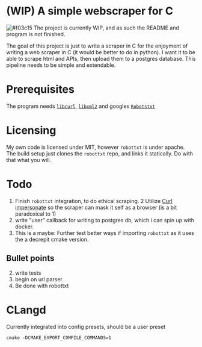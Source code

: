 # (WIP) A simple webscraper for C
![#f03c15](https://placehold.co/15x15/f03c15/f03c15.png) The project is currently WIP, and as such the README and program is not finished.  

The goal of this project is just to write a scraper in C for the enjoyment of writing a web scraper in C (it would be better to do in python). I want it to be able to scrape html and APIs, then upload them to a postgres database. This pipeline needs to be simple and extendable.
# Prerequisites
The program needs [`libcurl`](https://github.com/curl/curl), [`libxml2`](https://github.com/GNOME/libxml2) and googles [`Robotstxt`](https://github.com/google/robotstxt)

# Licensing
My own code is licensed under MIT, however `robottxt` is under apache. The build setup just clones the `robottxt` repo, and links it statically. Do with that what you will.


# Todo
1. Finish `robottxt` integration, to do ethical scraping.
2  Utilize [Curl impersonate](https://github.com/lexiforest/curl-impersonate) so the scraper can mask it 
self as a browser (is a bit paradoxical to 1)
3. write "user" callback for writing to postgres db, which i can spin up with docker.
4. This is a maybe: Further test better ways if importing `robottxt` as it uses the a decrepit cmake version.

## Bullet points
2. write tests
3. begin on url parser.
4. Be done with robottxt

# CLangd
Currently integrated into config presets, should be a user preset
```
cmake -DCMAKE_EXPORT_COMPILE_COMMANDS=1
```
